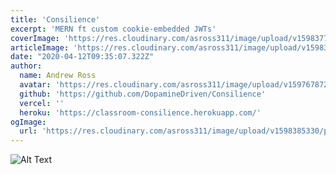 ```yaml
---
title: 'Consilience'
excerpt: 'MERN ft custom cookie-embedded JWTs'
coverImage: 'https://res.cloudinary.com/asross311/image/upload/v1598377626/portfolio/consilience_s1yr8g.jpg'
articleImage: 'https://res.cloudinary.com/asross311/image/upload/v1598377626/portfolio/consilience_s1yr8g.jpg'
date: "2020-04-12T09:35:07.322Z"
author:
  name: Andrew Ross
  avatar: 'https://res.cloudinary.com/asross311/image/upload/v1597678722/portfolio/doge_ropqvx.jpg'
  github: 'https://github.com/DopamineDriven/Consilience'
  vercel: ''
  heroku: 'https://classroom-consilience.herokuapp.com/'
ogImage:
  url: 'https://res.cloudinary.com/asross311/image/upload/v1598385330/portfolio/Group_25_1_mkabg7.jpg'
---
```


![Alt Text](https://dev-to-uploads.s3.amazonaws.com/i/k9lv12xtp4lkavj6ip0c.png)
